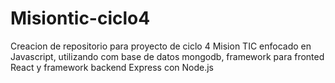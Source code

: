 # Misiontic-ciclo4

Creacion de repositorio para proyecto de ciclo 4 Mision TIC
enfocado en Javascript, utilizando com base de datos mongodb,
framework para fronted React y framework backend Express con Node.js
